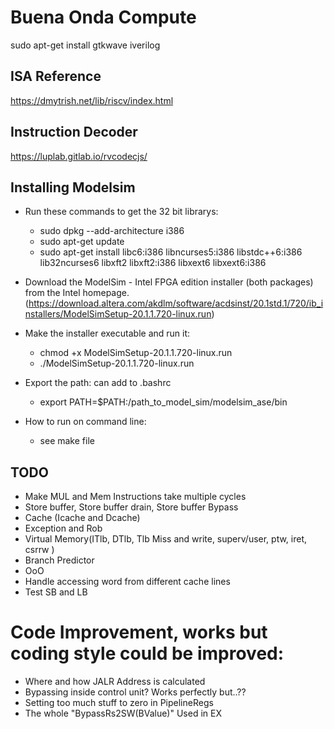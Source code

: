 # Buena Onda Compute
sudo apt-get install gtkwave iverilog

## ISA Reference
https://dmytrish.net/lib/riscv/index.html

## Instruction Decoder
https://luplab.gitlab.io/rvcodecjs/

## Installing Modelsim

- Run these commands to get the 32 bit librarys:
    - sudo dpkg --add-architecture i386
    - sudo apt-get update
    - sudo apt-get install libc6:i386 libncurses5:i386 libstdc++6:i386 lib32ncurses6 libxft2 libxft2:i386 libxext6 libxext6:i386

- Download the ModelSim - Intel FPGA edition installer (both packages) from the Intel homepage.(https://download.altera.com/akdlm/software/acdsinst/20.1std.1/720/ib_installers/ModelSimSetup-20.1.1.720-linux.run)

- Make the installer executable and run it: 
    - chmod +x ModelSimSetup-20.1.1.720-linux.run
    - ./ModelSimSetup-20.1.1.720-linux.run

- Export the path: can add to .bashrc
    - export PATH=$PATH:/path_to_model_sim/modelsim_ase/bin

- How to run on command line:
    - see make file



## TODO
- Make MUL and Mem Instructions take multiple cycles
- Store buffer, Store buffer drain, Store buffer Bypass
- Cache (Icache and Dcache)
- Exception and Rob
- Virtual Memory(ITlb, DTlb, Tlb Miss and write, superv/user, ptw, iret, csrrw )
- Branch Predictor
- OoO
- Handle accessing word from different cache lines
- Test SB and LB

# Code Improvement, works but coding style could be improved:
- Where and how JALR Address is calculated
- Bypassing inside control unit? Works perfectly but..??
- Setting too much stuff to zero in PipelineRegs
- The whole "BypassRs2SW(BValue)" Used in EX


